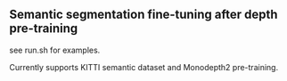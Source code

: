 ## Semantic segmentation fine-tuning after depth pre-training

see run.sh for examples.

Currently supports KITTI semantic dataset and Monodepth2 pre-training.
